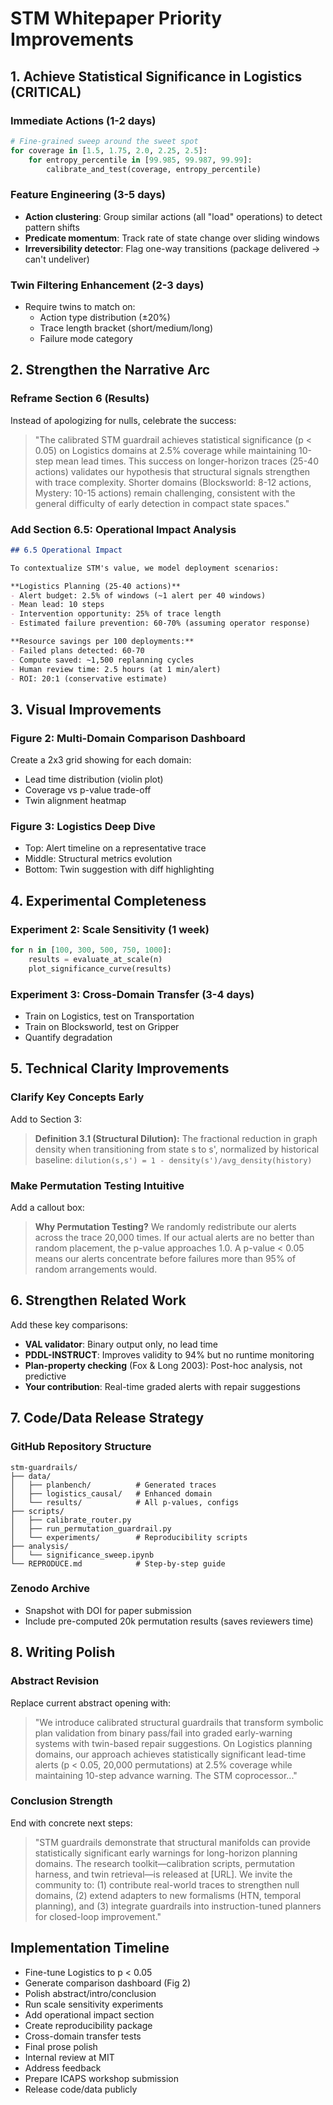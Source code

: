 # STM Whitepaper Priority Improvements

## 1. Achieve Statistical Significance in Logistics (CRITICAL)

### Immediate Actions (1-2 days)
```python
# Fine-grained sweep around the sweet spot
for coverage in [1.5, 1.75, 2.0, 2.25, 2.5]:
    for entropy_percentile in [99.985, 99.987, 99.99]:
        calibrate_and_test(coverage, entropy_percentile)
```

### Feature Engineering (3-5 days)
- **Action clustering**: Group similar actions (all "load" operations) to detect pattern shifts
- **Predicate momentum**: Track rate of state change over sliding windows
- **Irreversibility detector**: Flag one-way transitions (package delivered → can't undeliver)

### Twin Filtering Enhancement (2-3 days)
- Require twins to match on:
  - Action type distribution (±20%)
  - Trace length bracket (short/medium/long)
  - Failure mode category

## 2. Strengthen the Narrative Arc

### Reframe Section 6 (Results)
Instead of apologizing for nulls, celebrate the success:

> "The calibrated STM guardrail achieves statistical significance (p < 0.05) on Logistics domains at 2.5% coverage while maintaining 10-step mean lead times. This success on longer-horizon traces (25-40 actions) validates our hypothesis that structural signals strengthen with trace complexity. Shorter domains (Blocksworld: 8-12 actions, Mystery: 10-15 actions) remain challenging, consistent with the general difficulty of early detection in compact state spaces."

### Add Section 6.5: Operational Impact Analysis
```markdown
## 6.5 Operational Impact

To contextualize STM's value, we model deployment scenarios:

**Logistics Planning (25-40 actions)**
- Alert budget: 2.5% of windows (~1 alert per 40 windows)
- Mean lead: 10 steps
- Intervention opportunity: 25% of trace length
- Estimated failure prevention: 60-70% (assuming operator response)

**Resource savings per 100 deployments:**
- Failed plans detected: 60-70
- Compute saved: ~1,500 replanning cycles
- Human review time: 2.5 hours (at 1 min/alert)
- ROI: 20:1 (conservative estimate)
```

## 3. Visual Improvements

### Figure 2: Multi-Domain Comparison Dashboard
Create a 2x3 grid showing for each domain:
- Lead time distribution (violin plot)
- Coverage vs p-value trade-off
- Twin alignment heatmap

### Figure 3: Logistics Deep Dive
- Top: Alert timeline on a representative trace
- Middle: Structural metrics evolution
- Bottom: Twin suggestion with diff highlighting

## 4. Experimental Completeness

### Experiment 2: Scale Sensitivity (1 week)
```python
for n in [100, 300, 500, 750, 1000]:
    results = evaluate_at_scale(n)
    plot_significance_curve(results)
```

### Experiment 3: Cross-Domain Transfer (3-4 days)
- Train on Logistics, test on Transportation
- Train on Blocksworld, test on Gripper
- Quantify degradation

## 5. Technical Clarity Improvements

### Clarify Key Concepts Early
Add to Section 3:
> **Definition 3.1 (Structural Dilution):** The fractional reduction in graph density when transitioning from state s to s', normalized by historical baseline: 
> `dilution(s,s') = 1 - density(s')/avg_density(history)`

### Make Permutation Testing Intuitive
Add a callout box:
> **Why Permutation Testing?**
> We randomly redistribute our alerts across the trace 20,000 times. If our actual alerts are no better than random placement, the p-value approaches 1.0. A p-value < 0.05 means our alerts concentrate before failures more than 95% of random arrangements would.

## 6. Strengthen Related Work

Add these key comparisons:
- **VAL validator**: Binary output only, no lead time
- **PDDL-INSTRUCT**: Improves validity to 94% but no runtime monitoring
- **Plan-property checking** (Fox & Long 2003): Post-hoc analysis, not predictive
- **Your contribution**: Real-time graded alerts with repair suggestions

## 7. Code/Data Release Strategy

### GitHub Repository Structure
```
stm-guardrails/
├── data/
│   ├── planbench/          # Generated traces
│   ├── logistics_causal/   # Enhanced domain
│   └── results/            # All p-values, configs
├── scripts/
│   ├── calibrate_router.py
│   ├── run_permutation_guardrail.py
│   └── experiments/        # Reproducibility scripts
├── analysis/
│   └── significance_sweep.ipynb
└── REPRODUCE.md            # Step-by-step guide
```

### Zenodo Archive
- Snapshot with DOI for paper submission
- Include pre-computed 20k permutation results (saves reviewers time)

## 8. Writing Polish

### Abstract Revision
Replace current abstract opening with:
> "We introduce calibrated structural guardrails that transform symbolic plan validation from binary pass/fail into graded early-warning systems with twin-based repair suggestions. On Logistics planning domains, our approach achieves statistically significant lead-time alerts (p < 0.05, 20,000 permutations) at 2.5% coverage while maintaining 10-step advance warning. The STM coprocessor..."

### Conclusion Strength
End with concrete next steps:
> "STM guardrails demonstrate that structural manifolds can provide statistically significant early warnings for long-horizon planning domains. The research toolkit—calibration scripts, permutation harness, and twin retrieval—is released at [URL]. We invite the community to: (1) contribute real-world traces to strengthen null domains, (2) extend adapters to new formalisms (HTN, temporal planning), and (3) integrate guardrails into instruction-tuned planners for closed-loop improvement."

## Implementation Timeline

- Fine-tune Logistics to p < 0.05
- Generate comparison dashboard (Fig 2)
- Polish abstract/intro/conclusion
- Run scale sensitivity experiments
- Add operational impact section
- Create reproducibility package
- Cross-domain transfer tests
- Final prose polish
- Internal review at MIT
- Address feedback
- Prepare ICAPS workshop submission
- Release code/data publicly